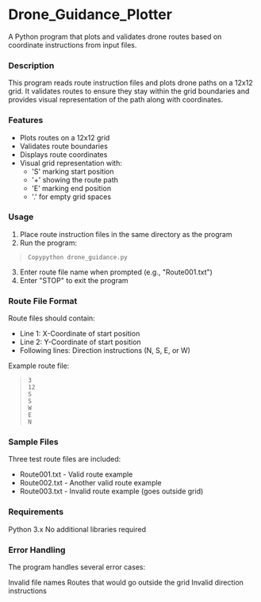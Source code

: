 # Drone_Guidance_Plotter

A Python program that plots and validates drone routes based on coordinate instructions from input files.

### Description
This program reads route instruction files and plots drone paths on a 12x12 grid. It validates routes to ensure they stay within the grid boundaries and provides visual representation of the path along with coordinates.

### Features

- Plots routes on a 12x12 grid
- Validates route boundaries
- Displays route coordinates
- Visual grid representation with:
  - 'S' marking start position
  - '+' showing the route path
  - 'E' marking end position
  - '.' for empty grid spaces



### Usage

  1.   Place route instruction files in the same directory as the program
  2.   Run the program:
>     Copypython drone_guidance.py

  
  3.    Enter route file name when prompted (e.g., "Route001.txt")
  4.    Enter "STOP" to exit the program

### Route File Format

Route files should contain:

- Line 1: X-Coordinate of start position
- Line 2: Y-Coordinate of start position
- Following lines: Direction instructions (N, S, E, or W)

Example route file:

>     3
>     12
>     S
>     S
>     W
>     E
>     N


### Sample Files

Three test route files are included:

- Route001.txt - Valid route example
- Route002.txt - Another valid route example
- Route003.txt - Invalid route example (goes outside grid)

### Requirements

Python 3.x
No additional libraries required

### Error Handling
The program handles several error cases:

Invalid file names
Routes that would go outside the grid
Invalid direction instructions
